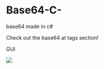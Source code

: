 # Base64-C-
base64 made in c#

Check out the base64 at tags section!


GUI

<img src="/images/image1">
